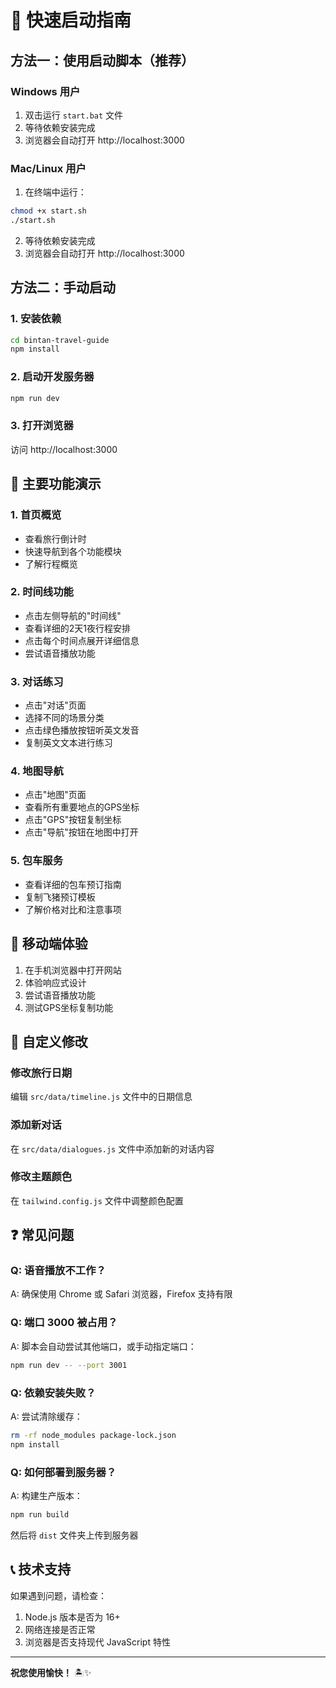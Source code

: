 # 🚀 快速启动指南

## 方法一：使用启动脚本（推荐）

### Windows 用户
1. 双击运行 `start.bat` 文件
2. 等待依赖安装完成
3. 浏览器会自动打开 http://localhost:3000

### Mac/Linux 用户
1. 在终端中运行：
```bash
chmod +x start.sh
./start.sh
```
2. 等待依赖安装完成
3. 浏览器会自动打开 http://localhost:3000

## 方法二：手动启动

### 1. 安装依赖
```bash
cd bintan-travel-guide
npm install
```

### 2. 启动开发服务器
```bash
npm run dev
```

### 3. 打开浏览器
访问 http://localhost:3000

## 🎯 主要功能演示

### 1. 首页概览
- 查看旅行倒计时
- 快速导航到各个功能模块
- 了解行程概览

### 2. 时间线功能
- 点击左侧导航的"时间线"
- 查看详细的2天1夜行程安排
- 点击每个时间点展开详细信息
- 尝试语音播放功能

### 3. 对话练习
- 点击"对话"页面
- 选择不同的场景分类
- 点击绿色播放按钮听英文发音
- 复制英文文本进行练习

### 4. 地图导航
- 点击"地图"页面
- 查看所有重要地点的GPS坐标
- 点击"GPS"按钮复制坐标
- 点击"导航"按钮在地图中打开

### 5. 包车服务
- 查看详细的包车预订指南
- 复制飞猪预订模板
- 了解价格对比和注意事项

## 📱 移动端体验

1. 在手机浏览器中打开网站
2. 体验响应式设计
3. 尝试语音播放功能
4. 测试GPS坐标复制功能

## 🔧 自定义修改

### 修改旅行日期
编辑 `src/data/timeline.js` 文件中的日期信息

### 添加新对话
在 `src/data/dialogues.js` 文件中添加新的对话内容

### 修改主题颜色
在 `tailwind.config.js` 文件中调整颜色配置

## ❓ 常见问题

### Q: 语音播放不工作？
A: 确保使用 Chrome 或 Safari 浏览器，Firefox 支持有限

### Q: 端口 3000 被占用？
A: 脚本会自动尝试其他端口，或手动指定端口：
```bash
npm run dev -- --port 3001
```

### Q: 依赖安装失败？
A: 尝试清除缓存：
```bash
rm -rf node_modules package-lock.json
npm install
```

### Q: 如何部署到服务器？
A: 构建生产版本：
```bash
npm run build
```
然后将 `dist` 文件夹上传到服务器

## 📞 技术支持

如果遇到问题，请检查：
1. Node.js 版本是否为 16+
2. 网络连接是否正常
3. 浏览器是否支持现代 JavaScript 特性

---

**祝您使用愉快！** 🏝️✨
